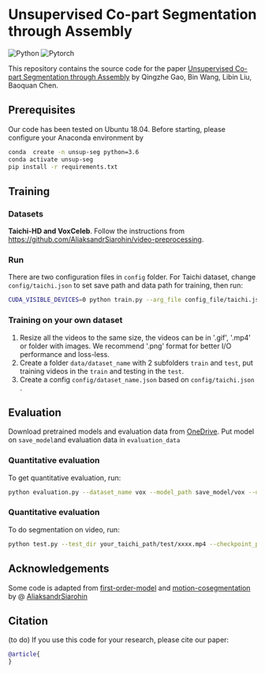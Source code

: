# Unsupervised Co-part Segmentation through Assembly

![Python](https://img.shields.io/badge/Python->=3.6-Blue?logo=python)  ![Pytorch](https://img.shields.io/badge/PyTorch-==1.0.0-Red?logo=pytorch)



This repository contains the source code for the paper [Unsupervised Co-part Segmentation through Assembly](https) by Qingzhe Gao, Bin Wang, Libin Liu, Baoquan Chen.



## Prerequisites

Our code has been tested on Ubuntu 18.04. Before starting, please configure your Anaconda environment by

~~~bash
conda  create -n unsup-seg python=3.6
conda activate unsup-seg 
pip install -r requirements.txt
~~~

## Training

### Datasets

**Taichi-HD and VoxCeleb**. Follow the instructions  from https://github.com/AliaksandrSiarohin/video-preprocessing.

### Run

There are two configuration files in `config` folder.  For Taichi dataset, change `config/taichi.json` to set save path and data path for training, then run:

~~~bash
CUDA_VISIBLE_DEVICES=0 python train.py --arg_file config_file/taichi.json -b 2
~~~

### Training on your own dataset

1. Resize all the videos to the same size, the videos can be in '.gif', '.mp4' or folder with images.  We recommend '.png' format for better I/O performance and loss-less.
2. Create a folder `data/dataset_name` with 2 subfolders `train` and `test`, put training videos in the `train` and testing in the `test`.
3. Create a config `config/dataset_name.json` based on `config/taichi.json` .

## Evaluation

Download pretrained models  and  evaluation data from [OneDrive](https://1drv.ms/u/s!Ahy8FQkP7rjNhshkL7TTBaDFF1uXIA?e=4mVmRn). Put model on `save_model`and evaluation data in `evaluation_data`

### Quantitative evaluation

To get quantitative evaluation, run:

~~~bash
python evaluation.py --dataset_name vox --model_path save_model/vox --data_path evaluation_data/taichi_and_vox
~~~

### Quantitative evaluation

To do segmentation on video, run:

~~~bash
python test.py --test_dir your_taichi_path/test/xxxx.mp4 --checkpoint_path save_model/taichi --out_dir result/out --part_numb 11 
~~~



## Acknowledgements

Some code  is adapted from [first-order-model](https://github.com/AliaksandrSiarohin/first-order-model)  and [motion-cosegmentation](https://github.com/AliaksandrSiarohin/motion-cosegmentation) by @ [AliaksandrSiarohin](https://github.com/AliaksandrSiarohin)



## Citation
(to do)
If you use this code for your research, please cite our paper:

~~~bibtex
@article{
}
~~~

